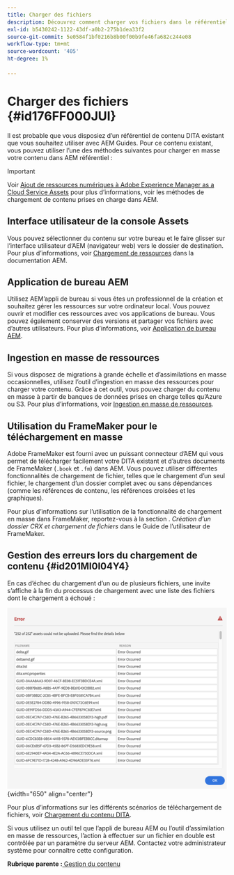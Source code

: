 ```yaml
---
title: Charger des fichiers
description: Découvrez comment charger vos fichiers dans le référentiel AEM et gérer les erreurs. Découvrez l’interface utilisateur de la console de ressources, AEM l’appli de bureau, l’outil d’assimilation en masse de ressources et utilisez le FrameMaker pour le chargement en masse.
exl-id: b5430242-1122-43df-a0b2-275b1dea33f2
source-git-commit: 5e0584f1bf0216b8b00f00b9fe46fa682c244e08
workflow-type: tm+mt
source-wordcount: '405'
ht-degree: 1%

---
```


# Charger des fichiers {#id176FF000JUI}

Il est probable que vous disposiez d’un référentiel de contenu DITA existant que vous souhaitez utiliser avec AEM Guides. Pour ce contenu existant, vous pouvez utiliser l’une des méthodes suivantes pour charger en masse votre contenu dans AEM référentiel :

>[!IMPORTANT]
>
> Voir [Ajout de ressources numériques à Adobe Experience Manager as a Cloud Service Assets](https://experienceleague.adobe.com/docs/experience-manager-cloud-service/assets/manage/add-assets.html) pour plus d’informations, voir les méthodes de chargement de contenu prises en charge dans AEM.

## Interface utilisateur de la console Assets

Vous pouvez sélectionner du contenu sur votre bureau et le faire glisser sur l’interface utilisateur d’AEM \(navigateur web\) vers le dossier de destination. Pour plus d’informations, voir [Chargement de ressources](https://experienceleague.adobe.com/docs/experience-manager-cloud-service/assets/manage/add-assets.html#upload-assets) dans la documentation AEM.

## Application de bureau AEM

Utilisez AEM’appli de bureau si vous êtes un professionnel de la création et souhaitez gérer les ressources sur votre ordinateur local. Vous pouvez ouvrir et modifier ces ressources avec vos applications de bureau. Vous pouvez également conserver des versions et partager vos fichiers avec d’autres utilisateurs. Pour plus d’informations, voir [Application de bureau AEM](https://experienceleague.adobe.com/docs/experience-manager-desktop-app/using/using.html?lang=fr).

## Ingestion en masse de ressources

Si vous disposez de migrations à grande échelle et d’assimilations en masse occasionnelles, utilisez l’outil d’ingestion en masse des ressources pour charger votre contenu. Grâce à cet outil, vous pouvez charger du contenu en masse à partir de banques de données prises en charge telles qu’Azure ou S3. Pour plus d’informations, voir [Ingestion en masse de ressources](https://experienceleague.adobe.com/docs/experience-manager-cloud-service/assets/manage/add-assets.html?lang=en#asset-bulk-ingestor).

## Utilisation du FrameMaker pour le téléchargement en masse

Adobe FrameMaker est fourni avec un puissant connecteur d’AEM qui vous permet de télécharger facilement votre DITA existant et d’autres documents de FrameMaker \(`.book` et `.fm`\) dans AEM. Vous pouvez utiliser différentes fonctionnalités de chargement de fichier, telles que le chargement d’un seul fichier, le chargement d’un dossier complet avec ou sans dépendances \(comme les références de contenu, les références croisées et les graphiques\).

Pour plus d’informations sur l’utilisation de la fonctionnalité de chargement en masse dans FrameMaker, reportez-vous à la section . *Création d’un dossier CRX et chargement de fichiers* dans le Guide de l’utilisateur de FrameMaker.

## Gestion des erreurs lors du chargement de contenu {#id201MI0I04Y4}

En cas d’échec du chargement d’un ou de plusieurs fichiers, une invite s’affiche à la fin du processus de chargement avec une liste des fichiers dont le chargement a échoué :

![](images/uuid-files-failed-to-upload_cs.png){width="650" align="center"}

Pour plus d’informations sur les différents scénarios de téléchargement de fichiers, voir [Chargement du contenu DITA](authoring-file-management.md#).

Si vous utilisez un outil tel que l’appli de bureau AEM ou l’outil d’assimilation en masse de ressources, l’action à effectuer sur un fichier en double est contrôlée par un paramètre du serveur AEM. Contactez votre administrateur système pour connaître cette configuration.

**Rubrique parente :**[ Gestion du contenu](authoring.md)

